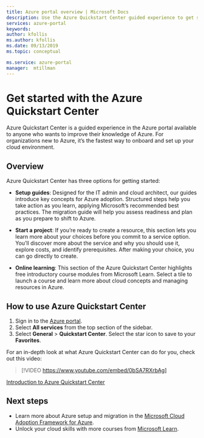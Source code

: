 ```yaml
---
title: Azure portal overview | Microsoft Docs 
description: Use the Azure Quickstart Center guided experience to get started with Azure. Learn to setup, migrate, and innovate.
services: azure-portal
keywords: 
author: kfollis
ms.author: kfollis
ms.date: 09/13/2019
ms.topic: conceptual

ms.service: azure-portal
manager:  mtillman
---
```

# Get started with the Azure Quickstart Center

Azure Quickstart Center is a guided experience in the Azure portal available to anyone who wants to improve their knowledge of Azure. For organizations new to Azure, it’s the fastest way to onboard and set up your cloud environment.

## Overview

Azure Quickstart Center has three options for getting started:

* **Setup guides**: Designed for the IT admin and cloud architect, our guides introduce key concepts for Azure adoption. Structured steps help you take action as you learn, applying Microsoft’s recommended best practices. The migration guide will help you assess readiness and plan as you prepare to shift to Azure.

* **Start a project**: If you’re ready to create a resource, this section lets you learn more about your choices before you commit to a service option. You’ll discover more about the service and why you should use it, explore costs, and identify prerequisites. After making your choice, you can go directly to create.

* **Online learning**: This section of the Azure Quickstart Center highlights free introductory course modules from Microsoft Learn. Select a tile to launch a course and learn more about cloud concepts and managing resources in Azure.

## How to use Azure Quickstart Center

1. Sign in to the [Azure portal](https://portal.azure.com).
2. Select **All services** from the top section of the sidebar.
1. Select **General** > **Quickstart Center**. Select the star icon to save to your **Favorites**.

For an in-depth look at what Azure Quickstart Center can do for you, check out this video:
> [!VIDEO https://www.youtube.com/embed/0bSA7RXrbAg]

[Introduction to Azure Quickstart Center](https://www.youtube.com/watch?v=0bSA7RXrbAg)

## Next steps

* Learn more about Azure setup and migration in the [Microsoft Cloud Adoption Framework for Azure](/azure/architecture/cloud-adoption/).
* Unlock your cloud skills with more courses from [Microsoft Learn](/learn/azure/).
